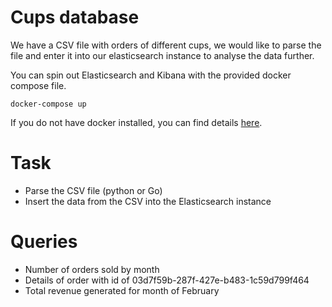 # Cups database

We have a CSV file with orders of different cups, we would like to parse the file and enter it into our elasticsearch
instance to analyse the data further. 

You can spin out Elasticsearch and Kibana with the provided docker compose file.

    docker-compose up
    
If you do not have docker installed, you can find details [here](https://docs.docker.com/install/).

# Task

- Parse the CSV file (python or Go)
- Insert the data from the CSV into the Elasticsearch instance

# Queries

- Number of orders sold by month
- Details of order with id of 03d7f59b-287f-427e-b483-1c59d799f464  
- Total revenue generated for month of February

